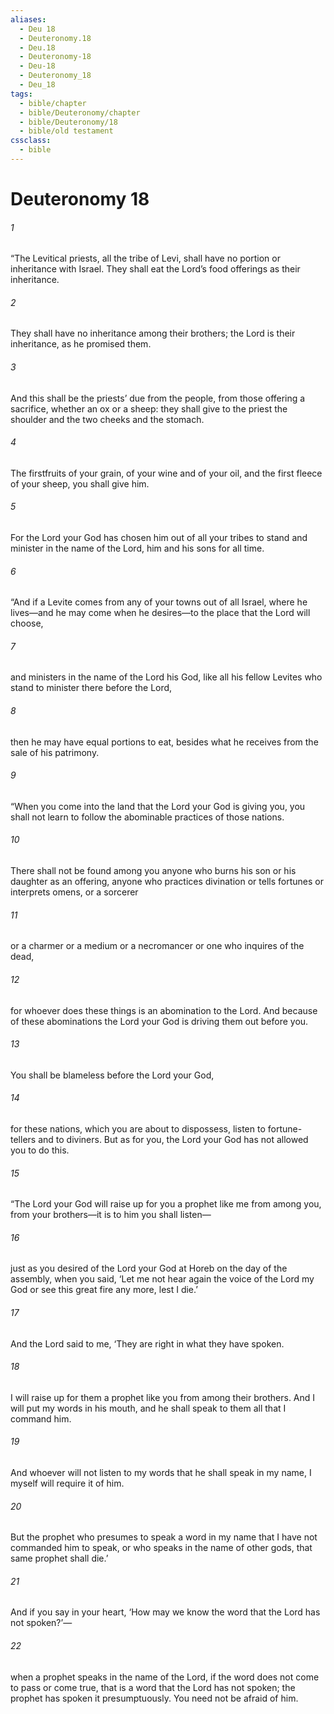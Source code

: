 ```yaml
---
aliases:
  - Deu 18
  - Deuteronomy.18
  - Deu.18
  - Deuteronomy-18
  - Deu-18
  - Deuteronomy_18
  - Deu_18
tags:
  - bible/chapter
  - bible/Deuteronomy/chapter
  - bible/Deuteronomy/18
  - bible/old testament
cssclass:
  - bible
---
```


# Deuteronomy 18

###### 1
“The Levitical priests, all the tribe of Levi, shall have no portion or inheritance with Israel. They shall eat the Lord’s food offerings as their inheritance.
###### 2
They shall have no inheritance among their brothers; the Lord is their inheritance, as he promised them.
###### 3
And this shall be the priests’ due from the people, from those offering a sacrifice, whether an ox or a sheep: they shall give to the priest the shoulder and the two cheeks and the stomach.
###### 4
The firstfruits of your grain, of your wine and of your oil, and the first fleece of your sheep, you shall give him.
###### 5
For the Lord your God has chosen him out of all your tribes to stand and minister in the name of the Lord, him and his sons for all time.
###### 6
“And if a Levite comes from any of your towns out of all Israel, where he lives—and he may come when he desires—to the place that the Lord will choose,
###### 7
and ministers in the name of the Lord his God, like all his fellow Levites who stand to minister there before the Lord,
###### 8
then he may have equal portions to eat, besides what he receives from the sale of his patrimony.
###### 9
“When you come into the land that the Lord your God is giving you, you shall not learn to follow the abominable practices of those nations.
###### 10
There shall not be found among you anyone who burns his son or his daughter as an offering, anyone who practices divination or tells fortunes or interprets omens, or a sorcerer
###### 11
or a charmer or a medium or a necromancer or one who inquires of the dead,
###### 12
for whoever does these things is an abomination to the Lord. And because of these abominations the Lord your God is driving them out before you.
###### 13
You shall be blameless before the Lord your God,
###### 14
for these nations, which you are about to dispossess, listen to fortune-tellers and to diviners. But as for you, the Lord your God has not allowed you to do this.
###### 15
“The Lord your God will raise up for you a prophet like me from among you, from your brothers—it is to him you shall listen—
###### 16
just as you desired of the Lord your God at Horeb on the day of the assembly, when you said, ‘Let me not hear again the voice of the Lord my God or see this great fire any more, lest I die.’
###### 17
And the Lord said to me, ‘They are right in what they have spoken.
###### 18
I will raise up for them a prophet like you from among their brothers. And I will put my words in his mouth, and he shall speak to them all that I command him.
###### 19
And whoever will not listen to my words that he shall speak in my name, I myself will require it of him.
###### 20
But the prophet who presumes to speak a word in my name that I have not commanded him to speak, or who speaks in the name of other gods, that same prophet shall die.’
###### 21
And if you say in your heart, ‘How may we know the word that the Lord has not spoken?’—
###### 22
when a prophet speaks in the name of the Lord, if the word does not come to pass or come true, that is a word that the Lord has not spoken; the prophet has spoken it presumptuously. You need not be afraid of him.


